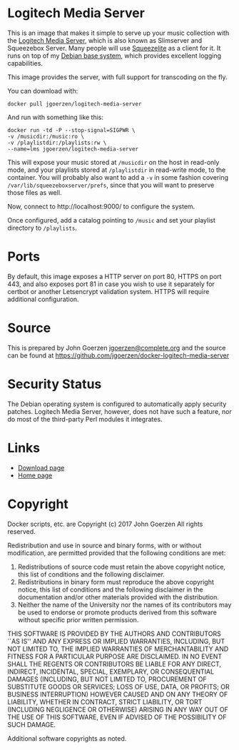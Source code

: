 # Logitech Media Server

This is an image that makes it simple to serve up your
music collection with the [Logitech Media Server](https://en.wikipedia.org/wiki/Logitech_Media_Server), which
is also known as Slimserver and Squeezebox Server.  Many people will
use [Squeezelite](https://en.wikipedia.org/wiki/Squeezelite) as a client for it.
It runs on top
of my [Debian base system](http://github.com/jgoerzen/docker-debian-base),
which provides excellent logging capabilities.

This image provides the server, with full support for transcoding
on the fly.

You can download with:

    docker pull jgoerzen/logitech-media-server

And run with something like this:

    docker run -td -P --stop-signal=SIGPWR \
    -v /musicdir:/music:ro \
    -v /playlistdir:/playlists:rw \
    --name=lms jgoerzen/logitech-media-server

This will expose your music stored at `/musicdir` on the host in read-only mode, and your playlists
stored at `/playlistdir` in read-write mode, to the container.  You will probably also
want to add a `-v` in some fashion covering `/var/lib/squeezeboxserver/prefs`, since that you will want
to preserve those files as well.

Now, connect to http://localhost:9000/ to configure the system.

Once configured, add a catalog pointing to `/music` and set your playlist directory to `/playlists`.

# Ports

By default, this image exposes a HTTP server on port 80, HTTPS on port 443, and
also exposes port 81 in case you wish to use it separately for certbot or another
Letsencrypt validation system.  HTTPS will require additional configuration.

# Source

This is prepared by John Goerzen <jgoerzen@complete.org> and the source
can be found at https://github.com/jgoerzen/docker-logitech-media-server

# Security Status

The Debian operating system is configured to automatically apply security patches.
Logitech Media Server, however, does not have such a feature, nor do most of the third-party
Perl modules it integrates.

# Links

 - [Download page](http://downloads.slimdevices.com/)
 - [Home page](http://wiki.slimdevices.com/index.php/SlimServer)


# Copyright

Docker scripts, etc. are
Copyright (c) 2017 John Goerzen
All rights reserved.

Redistribution and use in source and binary forms, with or without
modification, are permitted provided that the following conditions
are met:
1. Redistributions of source code must retain the above copyright
   notice, this list of conditions and the following disclaimer.
2. Redistributions in binary form must reproduce the above copyright
   notice, this list of conditions and the following disclaimer in the
   documentation and/or other materials provided with the distribution.
3. Neither the name of the University nor the names of its contributors
   may be used to endorse or promote products derived from this software
   without specific prior written permission.

THIS SOFTWARE IS PROVIDED BY THE AUTHORS AND CONTRIBUTORS ``AS IS'' AND
ANY EXPRESS OR IMPLIED WARRANTIES, INCLUDING, BUT NOT LIMITED TO, THE
IMPLIED WARRANTIES OF MERCHANTABILITY AND FITNESS FOR A PARTICULAR PURPOSE
ARE DISCLAIMED.  IN NO EVENT SHALL THE REGENTS OR CONTRIBUTORS BE LIABLE
FOR ANY DIRECT, INDIRECT, INCIDENTAL, SPECIAL, EXEMPLARY, OR CONSEQUENTIAL
DAMAGES (INCLUDING, BUT NOT LIMITED TO, PROCUREMENT OF SUBSTITUTE GOODS
OR SERVICES; LOSS OF USE, DATA, OR PROFITS; OR BUSINESS INTERRUPTION)
HOWEVER CAUSED AND ON ANY THEORY OF LIABILITY, WHETHER IN CONTRACT, STRICT
LIABILITY, OR TORT (INCLUDING NEGLIGENCE OR OTHERWISE) ARISING IN ANY WAY
OUT OF THE USE OF THIS SOFTWARE, EVEN IF ADVISED OF THE POSSIBILITY OF
SUCH DAMAGE.

Additional software copyrights as noted.

